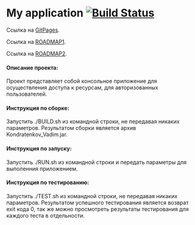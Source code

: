 # My application    [![Build Status](https://travis-ci.org/ZloyRob/Kondratenkov_Vadim.svg?branch=master)](https://travis-ci.org/ZloyRob/Kondratenkov_Vadim)
Ссылка на [GitPages](https://zloyrob.github.io/Kondratenkov_Vadim/).

Ссылка на [ROADMAP1](./ROADMAP1.md).

Ссылка на [ROADMAP2](./ROADMAP2.md).
 #### Описание проекта:
  Проект представляет собой консольное приложение для осуществления доступа к ресурсам, для авторизованных пользователей.
 #### Инструкция по сборке:
 Запустить ./BUILD.sh из командной строки, не передавая никаких параметров. Результатом сборки является архив Kondratenkov_Vadim.jar.
 #### Инструкция по запуску:
 Запустить ./RUN.sh из командной строки и передать параметры для выполенния приложением.
 #### Инструкция по тестированию:
 Запустить ./TEST.sh из командной строки, не передавая никаких параметров. Результатом успешного тестирования является возврат exit кода 0,
 так же можно просмотреть результаты тестирования для каждого теста в отдельности.
